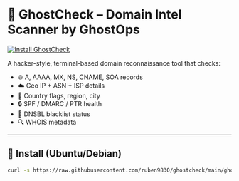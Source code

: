 # 🧠 GhostCheck – Domain Intel Scanner by GhostOps

[![Install GhostCheck](https://img.shields.io/badge/Install-GhostCheck-blue?style=for-the-badge)](https://raw.githubusercontent.com/ruben9830/ghostcheck/main/ghostcheck-install.sh)

A hacker-style, terminal-based domain reconnaissance tool that checks:

- 🌐 A, AAAA, MX, NS, CNAME, SOA records
- ☁️ Geo IP + ASN + ISP details
- 📍 Country flags, region, city
- 🔒 SPF / DMARC / PTR health
- 🚫 DNSBL blacklist status
- 🔍 WHOIS metadata

---

## 🚀 Install (Ubuntu/Debian)

```bash
curl -s https://raw.githubusercontent.com/ruben9830/ghostcheck/main/ghostcheck-install.sh | bash

